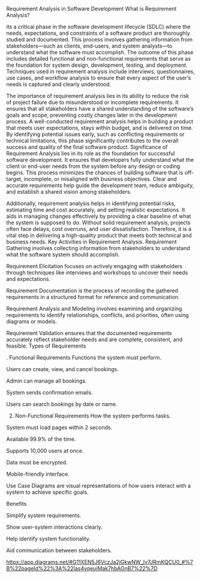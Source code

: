 Requirement Analysis in Software Development
What is Requirement Analysis?

its a critical phase in the software development lifecycle (SDLC) where the needs, expectations, and constraints of a software product are thoroughly studied and documented. This process involves gathering information from stakeholders—such as clients, end-users, and system analysts—to understand what the software must accomplish. The outcome of this phase includes detailed functional and non-functional requirements that serve as the foundation for system design, development, testing, and deployment. Techniques used in requirement analysis include interviews, questionnaires, use cases, and workflow analysis to ensure that every aspect of the user’s needs is captured and clearly understood.

The importance of requirement analysis lies in its ability to reduce the risk of project failure due to misunderstood or incomplete requirements. It ensures that all stakeholders have a shared understanding of the software’s goals and scope, preventing costly changes later in the development process. A well-conducted requirement analysis helps in building a product that meets user expectations, stays within budget, and is delivered on time. By identifying potential issues early, such as conflicting requirements or technical limitations, this phase significantly contributes to the overall success and quality of the final software product.
Significance of Requirement Analysis lies in its role as the foundation for successful software development. It ensures that developers fully understand what the client or end-user needs from the system before any design or coding begins. This process minimizes the chances of building software that is off-target, incomplete, or misaligned with business objectives. Clear and accurate requirements help guide the development team, reduce ambiguity, and establish a shared vision among stakeholders.

Additionally, requirement analysis helps in identifying potential risks, estimating time and cost accurately, and setting realistic expectations. It aids in managing changes effectively by providing a clear baseline of what the system is supposed to do. Without solid requirement analysis, projects often face delays, cost overruns, and user dissatisfaction. Therefore, it is a vital step in delivering a high-quality product that meets both technical and business needs.
Key Activities in Requirement Analysis.
Requirement Gathering involves collecting information from stakeholders to understand what the software system should accomplish.

Requirement Elicitation focuses on actively engaging with stakeholders through techniques like interviews and workshops to uncover their needs and expectations.

Requirement Documentation is the process of recording the gathered requirements in a structured format for reference and communication.

Requirement Analysis and Modeling involves examining and organizing requirements to identify relationships, conflicts, and priorities, often using diagrams or models.

Requirement Validation ensures that the documented requirements accurately reflect stakeholder needs and are complete, consistent, and feasible.
Types of Requirements

. Functional Requirements
Functions the system must perform.


Users can create, view, and cancel bookings.

Admin can manage all bookings.

System sends confirmation emails.

Users can search bookings by date or name.

2. Non-Functional Requirements
How the system performs tasks.


System must load pages within 2 seconds.

Available 99.9% of the time.

Supports 10,000 users at once.

Data must be encrypted.

Mobile-friendly interface.

Use Case Diagrams are visual 
representations of how users interact with a system to achieve specific goals.

Benefits

Simplify system requirements.

Show user-system interactions clearly.

Help identify system functionality.

Aid communication between stakeholders.




https://app.diagrams.net/#G11XEN5J6VczJa2jGkwNW_Iv7JRmKQCU0_#%7B%22pageId%22%3A%22las4vqeujMak7hbAGnB7%22%7D


























